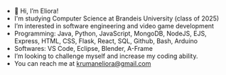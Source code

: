 - 👋 Hi, I’m Eliora!
- I'm studying Computer Science at Brandeis University (class of 2025)
- I’m interested in software engineering and video game development
- Programming: Java, Python, JavaScript, MongoDB, NodeJS, EJS, Express, HTML, CSS, Flask,
  React, SQL, Github, Bash, Arduino
- Softwares: VS Code, Eclipse, Blender, A-Frame
- I’m looking to challenge myself and increase my coding ability.
- You can reach me at krumaneliora@gmail.com

<!---
eliorakruman/eliorakruman is a ✨ special ✨ repository because its `README.md` (this file) appears on your GitHub profile.
You can click the Preview link to take a look at your changes.
--->
